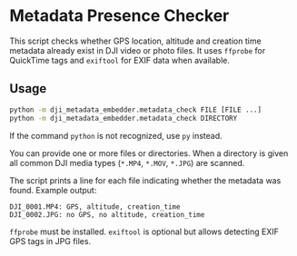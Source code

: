 # Metadata Presence Checker

This script checks whether GPS location, altitude and creation time metadata
already exist in DJI video or photo files. It uses `ffprobe` for QuickTime tags
and `exiftool` for EXIF data when available.

## Usage

```bash
python -m dji_metadata_embedder.metadata_check FILE [FILE ...]
python -m dji_metadata_embedder.metadata_check DIRECTORY
```
If the command `python` is not recognized, use `py` instead.


You can provide one or more files or directories. When a directory is given all
common DJI media types (`*.MP4`, `*.MOV`, `*.JPG`) are scanned.

The script prints a line for each file indicating whether the metadata was
found. Example output:

```
DJI_0001.MP4: GPS, altitude, creation_time
DJI_0002.JPG: no GPS, no altitude, creation_time
```

`ffprobe` must be installed. `exiftool` is optional but allows detecting EXIF
GPS tags in JPG files.
